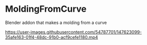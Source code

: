# MoldingFromCurve
Blender addon that makes a molding from a curve

https://user-images.githubusercontent.com/54787701/147623099-35afe163-01f4-48dc-91b0-acf9cefe1180.mp4
